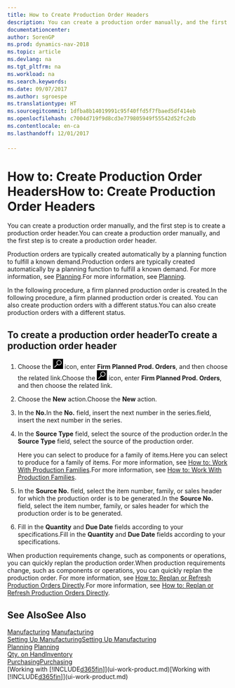 ```yaml
---
title: How to Create Production Order Headers
description: You can create a production order manually, and the first step is to create a production order header.
documentationcenter: 
author: SorenGP
ms.prod: dynamics-nav-2018
ms.topic: article
ms.devlang: na
ms.tgt_pltfrm: na
ms.workload: na
ms.search.keywords: 
ms.date: 09/07/2017
ms.author: sgroespe
ms.translationtype: HT
ms.sourcegitcommit: 1dfba8b14019991c95f40ffd5f7fbaed5df414eb
ms.openlocfilehash: c7004d719f9d8cd3e779805949f55542d52fc2db
ms.contentlocale: en-ca
ms.lasthandoff: 12/01/2017

---
```

# <a name="how-to-create-production-order-headers"></a><span data-ttu-id="6d7ec-103">How to: Create Production Order Headers</span><span class="sxs-lookup"><span data-stu-id="6d7ec-103">How to: Create Production Order Headers</span></span>
<span data-ttu-id="6d7ec-104">You can create a production order manually, and the first step is to create a production order header.</span><span class="sxs-lookup"><span data-stu-id="6d7ec-104">You can create a production order manually, and the first step is to create a production order header.</span></span>

<span data-ttu-id="6d7ec-105">Production orders are typically created automatically by a planning function to fulfill a known demand.</span><span class="sxs-lookup"><span data-stu-id="6d7ec-105">Production orders are typically created automatically by a planning function to fulfill a known demand.</span></span> <span data-ttu-id="6d7ec-106">For more information, see [Planning](production-planning.md).</span><span class="sxs-lookup"><span data-stu-id="6d7ec-106">For more information, see [Planning](production-planning.md).</span></span>   

<span data-ttu-id="6d7ec-107">In the following procedure, a firm planned production order is created.</span><span class="sxs-lookup"><span data-stu-id="6d7ec-107">In the following procedure, a firm planned production order is created.</span></span> <span data-ttu-id="6d7ec-108">You can also create production orders with a different status.</span><span class="sxs-lookup"><span data-stu-id="6d7ec-108">You can also create production orders with a different status.</span></span>  

## <a name="to-create-a-production-order-header"></a><span data-ttu-id="6d7ec-109">To create a production order header</span><span class="sxs-lookup"><span data-stu-id="6d7ec-109">To create a production order header</span></span>  
1.  <span data-ttu-id="6d7ec-110">Choose the ![Search for Page or Report](media/ui-search/search_small.png "Search for Page or Report icon") icon, enter **Firm Planned Prod. Orders**, and then choose the related link.</span><span class="sxs-lookup"><span data-stu-id="6d7ec-110">Choose the ![Search for Page or Report](media/ui-search/search_small.png "Search for Page or Report icon") icon, enter **Firm Planned Prod. Orders**, and then choose the related link.</span></span>  
2.  <span data-ttu-id="6d7ec-111">Choose the **New** action.</span><span class="sxs-lookup"><span data-stu-id="6d7ec-111">Choose the **New** action.</span></span>  
3.  <span data-ttu-id="6d7ec-112">In the **No.**</span><span class="sxs-lookup"><span data-stu-id="6d7ec-112">In the **No.**</span></span> <span data-ttu-id="6d7ec-113">field, insert the next number in the series.</span><span class="sxs-lookup"><span data-stu-id="6d7ec-113">field, insert the next number in the series.</span></span>  
4.  <span data-ttu-id="6d7ec-114">In the **Source Type** field, select the source of the production order.</span><span class="sxs-lookup"><span data-stu-id="6d7ec-114">In the **Source Type** field, select the source of the production order.</span></span>

    <span data-ttu-id="6d7ec-115">Here you can select to produce for a family of items.</span><span class="sxs-lookup"><span data-stu-id="6d7ec-115">Here you can select to produce for a family of items.</span></span> <span data-ttu-id="6d7ec-116">For more information, see [How to: Work With Production Families](production-how-work-family.md).</span><span class="sxs-lookup"><span data-stu-id="6d7ec-116">For more information, see [How to: Work With Production Families](production-how-work-family.md).</span></span>
5.  <span data-ttu-id="6d7ec-117">In the **Source No.** field, select the item number, family, or sales header for which the production order is to be generated.</span><span class="sxs-lookup"><span data-stu-id="6d7ec-117">In the **Source No.** field, select the item number, family, or sales header for which the production order is to be generated.</span></span>  
6.  <span data-ttu-id="6d7ec-118">Fill in the **Quantity** and **Due Date** fields according to your specifications.</span><span class="sxs-lookup"><span data-stu-id="6d7ec-118">Fill in the **Quantity** and **Due Date** fields according to your specifications.</span></span>  

<span data-ttu-id="6d7ec-119">When production requirements change, such as components or operations, you can quickly replan the production order.</span><span class="sxs-lookup"><span data-stu-id="6d7ec-119">When production requirements change, such as components or operations, you can quickly replan the production order.</span></span> <span data-ttu-id="6d7ec-120">For more information, see [How to: Replan or Refresh Production Orders Directly](production-how-to-replan-refresh-production-orders.md).</span><span class="sxs-lookup"><span data-stu-id="6d7ec-120">For more information, see [How to: Replan or Refresh Production Orders Directly](production-how-to-replan-refresh-production-orders.md).</span></span> 

## <a name="see-also"></a><span data-ttu-id="6d7ec-121">See Also</span><span class="sxs-lookup"><span data-stu-id="6d7ec-121">See Also</span></span>  
<span data-ttu-id="6d7ec-122">[Manufacturing](production-manage-manufacturing.md)  </span><span class="sxs-lookup"><span data-stu-id="6d7ec-122">[Manufacturing](production-manage-manufacturing.md)  </span></span>  
[<span data-ttu-id="6d7ec-123">Setting Up Manufacturing</span><span class="sxs-lookup"><span data-stu-id="6d7ec-123">Setting Up Manufacturing</span></span>](production-configure-production-processes.md)  
<span data-ttu-id="6d7ec-124">[Planning](production-planning.md)    </span><span class="sxs-lookup"><span data-stu-id="6d7ec-124">[Planning](production-planning.md)    </span></span>  
[<span data-ttu-id="6d7ec-125">Qty. on Hand</span><span class="sxs-lookup"><span data-stu-id="6d7ec-125">Inventory</span></span>](inventory-manage-inventory.md)  
[<span data-ttu-id="6d7ec-126">Purchasing</span><span class="sxs-lookup"><span data-stu-id="6d7ec-126">Purchasing</span></span>](purchasing-manage-purchasing.md)  
<span data-ttu-id="6d7ec-127">[Working with [!INCLUDE[d365fin](includes/d365fin_md.md)]](ui-work-product.md)</span><span class="sxs-lookup"><span data-stu-id="6d7ec-127">[Working with [!INCLUDE[d365fin](includes/d365fin_md.md)]](ui-work-product.md)</span></span>

